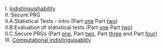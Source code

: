 I. <a href="http://geekresearchlab.net/coursera/crypto1/indistinguisability.jpg">Indistinguishability</a><br>
II. Secure PRG <br>
II.A.Statistical Tests - intro (Part <a href="http://geekresearchlab.net/coursera/crypto1/st-1.jpg">one</a> 
Part <a href="http://geekresearchlab.net/coursera/crypto1/st-2.jpg">two</a>) <br>
II.B.Evaluation of statistical tests (Part <a href="http://geekresearchlab.net/coursera/crypto1/st-3.jpg">one</a> 
Part <a href="http://geekresearchlab.net/coursera/crypto1/st-4.jpg">two</a>) <br>
II.C.Secure PRGs (Part <a href="http://geekresearchlab.net/coursera/crypto1/secure-prg.jpg">one</a>, 
Part <a href="http://geekresearchlab.net/coursera/crypto1/secure-prg2.jpg">two</a>, 
Part <a href="http://geekresearchlab.net/coursera/crypto1/secure-prg3.jpg">three</a> and 
Part <a href="http://geekresearchlab.net/coursera/crypto1/secure-prg4.jpg">four</a>) <br>
III. <a href="http://geekresearchlab.net/coursera/crypto1/indistinguisability_computational.jpg">Computational indistinguisablity</a><br>
